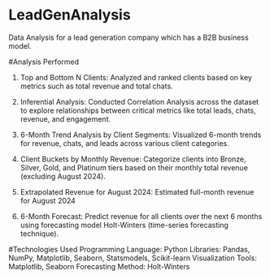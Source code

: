 # LeadGenAnalysis

Data Analysis for a lead generation company which has a B2B business model.

#Analysis Performed

1. Top and Bottom N Clients: Analyzed and ranked clients based on key metrics such as total revenue and total chats.

2. Inferential Analysis: Conducted Correlation Analysis across the dataset to explore relationships between critical metrics like total leads, chats, revenue, and engagement.

3. 6-Month Trend Analysis by Client Segments: Visualized 6-month trends for revenue, chats, and leads across various client categories.

4. Client Buckets by Monthly Revenue: Categorize clients into Bronze, Silver, Gold, and Platinum tiers based on their monthly total revenue (excluding August 2024).

5. Extrapolated Revenue for August 2024: Estimated full-month revenue for August 2024

6. 6-Month Forecast: Predict revenue for all clients over the next 6 months using forecasting model Holt-Winters (time-series forecasting technique).

#Technologies Used
Programming Language: Python
Libraries: Pandas, NumPy, Matplotlib, Seaborn, Statsmodels, Scikit-learn
Visualization Tools: Matplotlib, Seaborn
Forecasting Method: Holt-Winters
